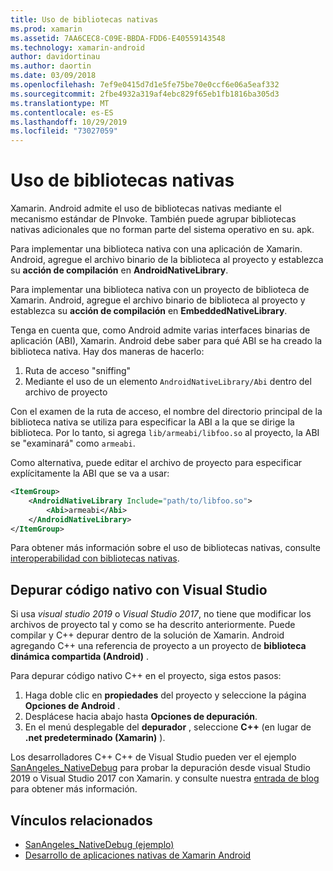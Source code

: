 ```yaml
---
title: Uso de bibliotecas nativas
ms.prod: xamarin
ms.assetid: 7AA6CEC8-C09E-BBDA-FDD6-E40559143548
ms.technology: xamarin-android
author: davidortinau
ms.author: daortin
ms.date: 03/09/2018
ms.openlocfilehash: 7ef9e0415d7d1e5fe75be70e0ccf6e06a5eaf332
ms.sourcegitcommit: 2fbe4932a319af4ebc829f65eb1fb1816ba305d3
ms.translationtype: MT
ms.contentlocale: es-ES
ms.lasthandoff: 10/29/2019
ms.locfileid: "73027059"
---
```

# <a name="using-native-libraries"></a>Uso de bibliotecas nativas

Xamarin. Android admite el uso de bibliotecas nativas mediante el mecanismo estándar de PInvoke. También puede agrupar bibliotecas nativas adicionales que no forman parte del sistema operativo en su. apk.

Para implementar una biblioteca nativa con una aplicación de Xamarin. Android, agregue el archivo binario de la biblioteca al proyecto y establezca su **acción de compilación** en **AndroidNativeLibrary**.

Para implementar una biblioteca nativa con un proyecto de biblioteca de Xamarin. Android, agregue el archivo binario de biblioteca al proyecto y establezca su **acción de compilación** en **EmbeddedNativeLibrary**.

Tenga en cuenta que, como Android admite varias interfaces binarias de aplicación (ABI), Xamarin. Android debe saber para qué ABI se ha creado la biblioteca nativa.
Hay dos maneras de hacerlo:

1. Ruta de acceso "sniffing"
1. Mediante el uso de un elemento `AndroidNativeLibrary/Abi` dentro del archivo de proyecto

Con el examen de la ruta de acceso, el nombre del directorio principal de la biblioteca nativa se utiliza para especificar la ABI a la que se dirige la biblioteca. Por lo tanto, si agrega `lib/armeabi/libfoo.so` al proyecto, la ABI se "examinará" como `armeabi`.

Como alternativa, puede editar el archivo de proyecto para especificar explícitamente la ABI que se va a usar:

```xml
<ItemGroup>
    <AndroidNativeLibrary Include="path/to/libfoo.so">
        <Abi>armeabi</Abi>
    </AndroidNativeLibrary>
</ItemGroup>
```

Para obtener más información sobre el uso de bibliotecas nativas, consulte [interoperabilidad con bibliotecas nativas](https://www.mono-project.com/docs/advanced/pinvoke/).

## <a name="debugging-native-code-with-visual-studio"></a>Depurar código nativo con Visual Studio

Si usa *visual studio 2019* o *Visual Studio 2017*, no tiene que modificar los archivos de proyecto tal y como se ha descrito anteriormente.
Puede compilar y C++ depurar dentro de la solución de Xamarin. Android agregando C++ una referencia de proyecto a un proyecto de **biblioteca dinámica compartida (Android)** .

Para depurar código nativo C++ en el proyecto, siga estos pasos:

1. Haga doble clic en **propiedades** del proyecto y seleccione la página **Opciones de Android** .
2. Desplácese hacia abajo hasta **Opciones de depuración**.
3. En el menú desplegable del **depurador** , seleccione **C++** (en lugar de **.net predeterminado (Xamarin)** ).

Los desarrolladores C++ C++ de Visual Studio pueden ver el ejemplo [SanAngeles_NativeDebug](https://docs.microsoft.com/samples/xamarin/monodroid-samples/sanangeles-ndk) para probar la depuración desde visual Studio 2019 o Visual Studio 2017 con Xamarin. y consulte nuestra [entrada de blog](https://blog.xamarin.com/build-and-debug-c-libraries-in-xamarin-android-apps-with-visual-studio-2015/) para obtener más información.

## <a name="related-links"></a>Vínculos relacionados

- [SanAngeles_NativeDebug (ejemplo)](https://docs.microsoft.com/samples/xamarin/monodroid-samples/sanangeles-ndk)
- [Desarrollo de aplicaciones nativas de Xamarin Android](https://blogs.msdn.microsoft.com/vcblog/2015/02/23/developing-xamarin-android-native-applications/)
